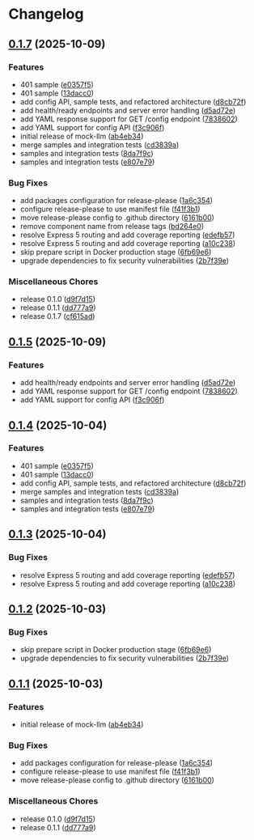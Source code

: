 # Changelog

## [0.1.7](https://github.com/dwmkerr/mock-llm/compare/v0.1.5...v0.1.7) (2025-10-09)


### Features

* 401 sample ([e0357f5](https://github.com/dwmkerr/mock-llm/commit/e0357f5f49bca5234b1f7deee8c7b5a5a0d526e0))
* 401 sample ([13dacc0](https://github.com/dwmkerr/mock-llm/commit/13dacc0eb0600d76dc49c39a14a49f19d24c3a74))
* add config API, sample tests, and refactored architecture ([d8cb72f](https://github.com/dwmkerr/mock-llm/commit/d8cb72fdc2f5c296257a0867230ececa7f41fa91))
* add health/ready endpoints and server error handling ([d5ad72e](https://github.com/dwmkerr/mock-llm/commit/d5ad72e27704f30f68185e4cb155369d7e041ac7))
* add YAML response support for GET /config endpoint ([7838602](https://github.com/dwmkerr/mock-llm/commit/783860216f940e82127d063d56da3485d10a369f))
* add YAML support for config API ([f3c906f](https://github.com/dwmkerr/mock-llm/commit/f3c906fab41e7ff7e729e54c00a94b70a8ab7e1e))
* initial release of mock-llm ([ab4eb34](https://github.com/dwmkerr/mock-llm/commit/ab4eb341d185639702ff968b0fc3bd083106839a))
* merge samples and integration tests ([cd3839a](https://github.com/dwmkerr/mock-llm/commit/cd3839a84068faae678d1a0f09bad263f7a5e492))
* samples and integration tests ([8da7f9c](https://github.com/dwmkerr/mock-llm/commit/8da7f9c9d7fc56f00e179df557991aed648b33b5))
* samples and integration tests ([e807e79](https://github.com/dwmkerr/mock-llm/commit/e807e799aeee7c0fa5fa8244e5314c50874de3fe))


### Bug Fixes

* add packages configuration for release-please ([1a6c354](https://github.com/dwmkerr/mock-llm/commit/1a6c354e9f8b018d59074fa853eacb59c8e29b20))
* configure release-please to use manifest file ([f41f3b1](https://github.com/dwmkerr/mock-llm/commit/f41f3b1fa486fe94760b3dfbe089730faaf359e2))
* move release-please config to .github directory ([6161b00](https://github.com/dwmkerr/mock-llm/commit/6161b0096099cc53f0035f9d6879976cca658b51))
* remove component name from release tags ([bd264e0](https://github.com/dwmkerr/mock-llm/commit/bd264e09a1f32e264a69e2f19a575226f1395aee))
* resolve Express 5 routing and add coverage reporting ([edefb57](https://github.com/dwmkerr/mock-llm/commit/edefb5782996f6971f9358ea5064785b250bd0b8))
* resolve Express 5 routing and add coverage reporting ([a10c238](https://github.com/dwmkerr/mock-llm/commit/a10c238a55bb7f45d6baac04361c899c74198c0b))
* skip prepare script in Docker production stage ([6fb69e6](https://github.com/dwmkerr/mock-llm/commit/6fb69e6a7c51387ebf427d5bd351bfb914f55f6a))
* upgrade dependencies to fix security vulnerabilities ([2b7f39e](https://github.com/dwmkerr/mock-llm/commit/2b7f39ebd0b3dd61389082f530e01b76dc406ca3))


### Miscellaneous Chores

* release 0.1.0 ([d9f7d15](https://github.com/dwmkerr/mock-llm/commit/d9f7d159bef8a0e2c05ca0989daaa91bf345a1d6))
* release 0.1.1 ([dd777a9](https://github.com/dwmkerr/mock-llm/commit/dd777a90a53b89ccbc56c05c060f1635909c9e4f))
* release 0.1.7 ([cf615ad](https://github.com/dwmkerr/mock-llm/commit/cf615adccf1104dae9496c3608f9095ff57b1686))

## [0.1.5](https://github.com/dwmkerr/mock-llm/compare/mock-llm-v0.1.4...mock-llm-v0.1.5) (2025-10-09)


### Features

* add health/ready endpoints and server error handling ([d5ad72e](https://github.com/dwmkerr/mock-llm/commit/d5ad72e27704f30f68185e4cb155369d7e041ac7))
* add YAML response support for GET /config endpoint ([7838602](https://github.com/dwmkerr/mock-llm/commit/783860216f940e82127d063d56da3485d10a369f))
* add YAML support for config API ([f3c906f](https://github.com/dwmkerr/mock-llm/commit/f3c906fab41e7ff7e729e54c00a94b70a8ab7e1e))

## [0.1.4](https://github.com/dwmkerr/mock-llm/compare/mock-llm-v0.1.3...mock-llm-v0.1.4) (2025-10-04)


### Features

* 401 sample ([e0357f5](https://github.com/dwmkerr/mock-llm/commit/e0357f5f49bca5234b1f7deee8c7b5a5a0d526e0))
* 401 sample ([13dacc0](https://github.com/dwmkerr/mock-llm/commit/13dacc0eb0600d76dc49c39a14a49f19d24c3a74))
* add config API, sample tests, and refactored architecture ([d8cb72f](https://github.com/dwmkerr/mock-llm/commit/d8cb72fdc2f5c296257a0867230ececa7f41fa91))
* merge samples and integration tests ([cd3839a](https://github.com/dwmkerr/mock-llm/commit/cd3839a84068faae678d1a0f09bad263f7a5e492))
* samples and integration tests ([8da7f9c](https://github.com/dwmkerr/mock-llm/commit/8da7f9c9d7fc56f00e179df557991aed648b33b5))
* samples and integration tests ([e807e79](https://github.com/dwmkerr/mock-llm/commit/e807e799aeee7c0fa5fa8244e5314c50874de3fe))

## [0.1.3](https://github.com/dwmkerr/mock-llm/compare/mock-llm-v0.1.2...mock-llm-v0.1.3) (2025-10-04)


### Bug Fixes

* resolve Express 5 routing and add coverage reporting ([edefb57](https://github.com/dwmkerr/mock-llm/commit/edefb5782996f6971f9358ea5064785b250bd0b8))
* resolve Express 5 routing and add coverage reporting ([a10c238](https://github.com/dwmkerr/mock-llm/commit/a10c238a55bb7f45d6baac04361c899c74198c0b))

## [0.1.2](https://github.com/dwmkerr/mock-llm/compare/mock-llm-v0.1.1...mock-llm-v0.1.2) (2025-10-03)


### Bug Fixes

* skip prepare script in Docker production stage ([6fb69e6](https://github.com/dwmkerr/mock-llm/commit/6fb69e6a7c51387ebf427d5bd351bfb914f55f6a))
* upgrade dependencies to fix security vulnerabilities ([2b7f39e](https://github.com/dwmkerr/mock-llm/commit/2b7f39ebd0b3dd61389082f530e01b76dc406ca3))

## [0.1.1](https://github.com/dwmkerr/mock-llm/compare/mock-llm-v0.1.0...mock-llm-v0.1.1) (2025-10-03)


### Features

* initial release of mock-llm ([ab4eb34](https://github.com/dwmkerr/mock-llm/commit/ab4eb341d185639702ff968b0fc3bd083106839a))


### Bug Fixes

* add packages configuration for release-please ([1a6c354](https://github.com/dwmkerr/mock-llm/commit/1a6c354e9f8b018d59074fa853eacb59c8e29b20))
* configure release-please to use manifest file ([f41f3b1](https://github.com/dwmkerr/mock-llm/commit/f41f3b1fa486fe94760b3dfbe089730faaf359e2))
* move release-please config to .github directory ([6161b00](https://github.com/dwmkerr/mock-llm/commit/6161b0096099cc53f0035f9d6879976cca658b51))


### Miscellaneous Chores

* release 0.1.0 ([d9f7d15](https://github.com/dwmkerr/mock-llm/commit/d9f7d159bef8a0e2c05ca0989daaa91bf345a1d6))
* release 0.1.1 ([dd777a9](https://github.com/dwmkerr/mock-llm/commit/dd777a90a53b89ccbc56c05c060f1635909c9e4f))
